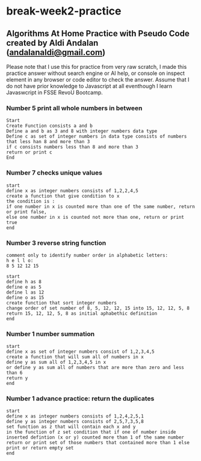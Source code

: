 # break-week2-practice
## Algorithms At Home Practice with Pseudo Code created by Aldi Andalan (andalanaldi@gmail.com)

Please note that I use this for practice from very raw scratch, I made this practice answer without search engine or AI help, or console on inspect element in any browser or code editor to check the answer. Assume that I do not have prior knowledge to Javascript at all eventhough I learn Javaswcript in FSSE RevoU Bootcamp. 

### Number 5 print all whole numbers in between

```
Start
Create Function consists a and b
Define a and b as 3 and 8 with integer numbers data type
Define c as set of integer numbers in data type consists of numbers that less han 8 and more than 3
if c consists numbers less than 8 and more than 3
return or print c
End

```

### Number 7 checks unique values

```
start
define x as integer numbers consists of 1,2,2,4,5
create a function that give condition to x 
the condition is :
if one number in x is counted more than one of the same number, return or print false, 
else one number in x is counted not more than one, return or print true
end
```

### Number 3 reverse string function

```
comment only to identify number order in alphabetic letters:
h e l l o:
8 5 12 12 15

start
define h as 8
define e as 5
define l as 12
define o as 15
create function that sort integer numbers
change order of set number of 8, 5, 12, 12, 15 into 15, 12, 12, 5, 8
return 15, 12, 12, 5, 8 as initial aphabethic definition
end
```
### Number 1 number summation

```
start
define x as set of integer numbers consist of 1,2,3,4,5
create a function that will sum all of numbers in x
define y as sum all of 1,2,3,4,5 in x
or define y as sum all of numbers that are more than zero and less than 6
return y
end
```
### Number 1 advance practice: return the duplicates

```
start
define x as integer numbers consists of 1,2,4,2,5,1
define y as integer numbers consists of 2,5,7,3,5,8
set function as z that will contain each x and y
in the function of z set condition that if one of number inside inserted defintion (x or y) counted more than 1 of the same number return or print set of those numbers that contained more than 1 else print or return empty set
end
```
